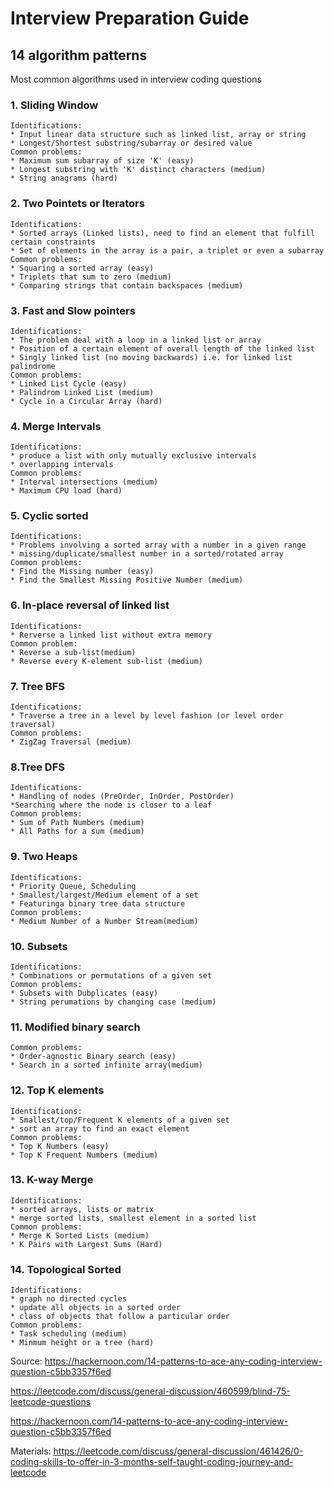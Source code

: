 # Interview Preparation Guide

## 14 algorithm patterns
Most common algorithms used in interview coding questions
### 1. Sliding Window
	Identifications:
	* Input linear data structure such as linked list, array or string
	* Longest/Shortest substring/subarray or desired value
	Common problems:
	* Maximum sum subarray of size 'K' (easy)
	* Longest substring with 'K' distinct characters (medium)
	* String anagrams (hard)
	
### 2. Two Pointets or Iterators
	Identifications:
	* Sorted arrays (Linked lists), need to find an element that fulfill certain constraints
	* Set of elements in the array is a pair, a triplet or even a subarray
	Common problems:
	* Squaring a sorted array (easy)
	* Triplets that sum to zero (medium)
	* Comparing strings that contain backspaces (medium)
	
### 3. Fast and Slow pointers
	Identifications:
	* The problem deal with a loop in a linked list or array
	* Position of a certain element of overall length of the linked list
	* Singly linked list (no moving backwards) i.e. for linked list palindrome
	Common problems:
	* Linked List Cycle (easy)
	* Palindrom Linked List (medium)
	* Cycle in a Circular Array (hard)
	
### 4. Merge Intervals
	Identifications:
	* produce a list with only mutually exclusive intervals
	* overlapping intervals
	Common problems:
	* Interval intersections (medium)
	* Maximum CPU load (hard)
	
### 5. Cyclic sorted
	Identifications:
	* Problems involving a sorted array with a number in a given range
	* missing/duplicate/smallest number in a sorted/rotated array
	Common problems:
	* Find the Missing number (easy)
	* Find the Smallest Missing Positive Number (medium) 

### 6. In-place reversal of linked list
	Identifications:
	* Rerverse a linked list without extra memory
	Common problem:
	* Reverse a sub-list(medium)
	* Reverse every K-element sub-list (medium)
	
### 7. Tree BFS
	Identifications:
	* Traverse a tree in a level by level fashion (or level order traversal)
	Common problems:
	* ZigZag Traversal (medium)
	
### 8.Tree DFS
	Identifications:
	* Handling of nodes (PreOrder, InOrder, PostOrder)
	*Searching where the node is closer to a leaf
	Common problems:
	* Sum of Path Numbers (medium)
	* All Paths for a sum (medium)
	
### 9. Two Heaps
	Identifications:
	* Priority Queue, Scheduling
	* Smallest/largest/Medium element of a set
	* Featuringa binary tree data structure
	Common problems:
	* Medium Number of a Number Stream(medium)
	
### 10. Subsets
	Identifications:
	* Combinations or permutations of a given set
	Common problems:
	* Subsets with Dubplicates (easy)
	* String perumations by changing case (medium)
	
### 11. Modified binary search
	Common problems:
	* Order-agnostic Binary search (easy)
	* Search in a sorted infinite array(medium)
	
### 12. Top K elements
	Identifications:
	* Smallest/top/Frequent K elements of a given set
	* sort an array to find an exact element
	Common problems:
	* Top K Numbers (easy)
	* Top K Frequent Numbers (medium)
	
### 13. K-way Merge
	Identifications:
	* sorted arrays, lists or matrix
	* merge sorted lists, smallest element in a sorted list
	Common problems:
	* Merge K Sorted Lists (medium)
	* K Pairs with Largest Sums (Hard)
	
### 14. Topological Sorted
	Identifications:
	* graph no directed cycles
	* update all objects in a sorted order
	* class of objects that follow a particular order
	Common problems:
	* Task scheduling (medium)
	* Minmum height or a tree (hard)
	
Source:
https://hackernoon.com/14-patterns-to-ace-any-coding-interview-question-c5bb3357f6ed	
	

https://leetcode.com/discuss/general-discussion/460599/blind-75-leetcode-questions

https://hackernoon.com/14-patterns-to-ace-any-coding-interview-question-c5bb3357f6ed

Materials:
https://leetcode.com/discuss/general-discussion/461426/0-coding-skills-to-offer-in-3-months-self-taught-coding-journey-and-leetcode